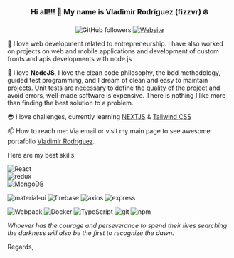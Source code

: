 <p align="center">
	<h3 align="center">Hi all!!! 👋 My name is Vladimir Rodríguez (fizzvr) ❄️</h3>
</p>

<p align="center">
  <img alt="GitHub followers" src="https://img.shields.io/github/followers/fizzvr?style=social">
  <a href="http://vladimirdev.me"><img alt="Website" src="https://img.shields.io/website-up-down-green-red/http/shields.io.svg"></a>
</p>

💚 I love web development related to entrepreneurship. I have also worked on projects on web and mobile applications and development of custom fronts and apis developments with node.js

🌱 I love **NodeJS**, I love the clean code philosophy, the bdd methodology, guided test programming, and I dream of clean and easy to maintain projects. Unit tests are necessary to define the quality of the project and avoid errors, well-made software is expensive. There is nothing I like more than finding the best solution to a problem.

😎 I love challenges, currently learning [NEXTJS](https://vercel.com/docs/serverless-functions/introduction) & [Tailwind CSS](https://tailwindcss.com/docs/guides/nextjs)

📫 How to reach me: Via email or visit my main page to see awesome portafolio [Vladimir Rodríguez](http://www.vladimirdev.me/).

<p>Here are my best skills:</p>

<p>
<img alt="React" src="https://camo.githubusercontent.com/533da8800843b57b91a3227ce7d151ca865a0eeaae675715e209c0092314fa96/68747470733a2f2f696d672e736869656c64732e696f2f62616467652f2d52656163742d3435623864383f7374796c653d666c61742d737175617265266c6f676f3d7265616374266c6f676f436f6c6f723d7768697465" data-canonical-src="https://img.shields.io/badge/-React-45b8d8?style=flat-square&amp;logo=react&amp;logoColor=white" style="max-width:100%;"> </br>
<img alt="redux" src="https://camo.githubusercontent.com/5ffd853b0824728d0a8ce1f5dd3634891bb73fe5c560b423eb45c0e34be4581c/68747470733a2f2f696d672e736869656c64732e696f2f62616467652f2d52656475782d3736344142433f7374796c653d666c61742d737175617265266c6f676f3d7265647578266c6f676f436f6c6f723d7768697465" data-canonical-src="https://img.shields.io/badge/-Redux-764ABC?style=flat-square&amp;logo=redux&amp;logoColor=white" style="max-width:100%;"></br>
<img alt="MongoDB" src="https://camo.githubusercontent.com/8525e7e6900fc4c5546b0442f8a2f187b802e9f40d431ac7394d2c1509234ad9/68747470733a2f2f696d672e736869656c64732e696f2f62616467652f2d4d6f6e676f44422d3133616135323f7374796c653d666c61742d737175617265266c6f676f3d6d6f6e676f6462266c6f676f436f6c6f723d7768697465" data-canonical-src="https://img.shields.io/badge/-MongoDB-13aa52?style=flat-square&amp;logo=mongodb&amp;logoColor=white" style="max-width:100%;"> </br>

<img alt="material-ui" src="https://img.shields.io/badge/Material--UI-latest-yellowgreen" data-canonical-src="https://img.shields.io/badge/Material--UI-done-yellowgreen" style="max-width:100%;"> <img alt="firebase" src="https://img.shields.io/badge/Firebase-latest-yellow" data-canonical-src="https://img.shields.io/badge/Firebase-latest-yellow" style="max-width:100%;"> <img alt="axios" src="https://img.shields.io/badge/Axios-latest-green" data-canonical-src="https://img.shields.io/badge/Axios-latest-green" style="max-width:100%;"> <img alt="express" src="https://img.shields.io/badge/Express-latest-blue" data-canonical-src="https://img.shields.io/badge/Express-latest-blue" style="max-width:100%;"></br>

<img alt="Webpack" src="https://camo.githubusercontent.com/110c5bcf93c6198cad7e9b9387a32f4bde312d55f7e081a33e9e727b68abc770/68747470733a2f2f696d672e736869656c64732e696f2f62616467652f2d5765627061636b2d3844443646393f7374796c653d666c61742d737175617265266c6f676f3d7765627061636b266c6f676f436f6c6f723d7768697465" data-canonical-src="https://img.shields.io/badge/-Webpack-8DD6F9?style=flat-square&amp;logo=webpack&amp;logoColor=white" style="max-width:100%;"> 
<img alt="Docker" src="https://camo.githubusercontent.com/4d015bf250194995d899a5d2b90babf1afc4458c1589b93e58fdfa4119749a49/68747470733a2f2f696d672e736869656c64732e696f2f62616467652f2d446f636b65722d3436613266313f7374796c653d666c61742d737175617265266c6f676f3d646f636b6572266c6f676f436f6c6f723d7768697465" data-canonical-src="https://img.shields.io/badge/-Docker-46a2f1?style=flat-square&amp;logo=docker&amp;logoColor=white" style="max-width:100%;">
<img alt="TypeScript" src="https://camo.githubusercontent.com/d60afb008bc0bcde7ea8720637928cb02c0f9a6d795dad7382f688a17e7515de/68747470733a2f2f696d672e736869656c64732e696f2f62616467652f2d547970655363726970742d3030374143433f7374796c653d666c61742d737175617265266c6f676f3d74797065736372697074266c6f676f436f6c6f723d7768697465" data-canonical-src="https://img.shields.io/badge/-TypeScript-007ACC?style=flat-square&amp;logo=typescript&amp;logoColor=white" style="max-width:100%;">
<img alt="git" src="https://camo.githubusercontent.com/561f3d4fd727fcca82984c91a65eca069ff34a435072158f6947c4ca52370eae/68747470733a2f2f696d672e736869656c64732e696f2f62616467652f2d4769742d4630353033323f7374796c653d666c61742d737175617265266c6f676f3d676974266c6f676f436f6c6f723d7768697465" data-canonical-src="https://img.shields.io/badge/-Git-F05032?style=flat-square&amp;logo=git&amp;logoColor=white" style="max-width:100%;">
<img alt="npm" src="https://camo.githubusercontent.com/1e50ab849e8c196ea962ac3b966a15924234879eeb85f9dd0e0431e43a145b43/68747470733a2f2f696d672e736869656c64732e696f2f62616467652f2d4e504d2d4342333833373f7374796c653d666c61742d737175617265266c6f676f3d6e706d266c6f676f436f6c6f723d7768697465" data-canonical-src="https://img.shields.io/badge/-NPM-CB3837?style=flat-square&amp;logo=npm&amp;logoColor=white" style="max-width:100%;">

</p>

*Whoever has the courage and perseverance to spend their lives searching the darkness will also be the first to recognize the dawn.*

Regards,
